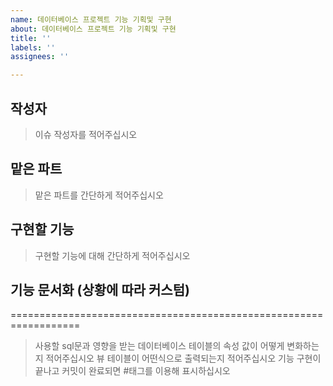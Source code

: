 ```yaml
---
name: 데이터베이스 프로젝트 기능 기획및 구현
about: 데이터베이스 프로젝트 기능 기획및 구현
title: ''
labels: ''
assignees: ''

---
```


## 작성자
>이슈 작성자를 적어주십시오

## 맡은 파트
>맡은 파트를 간단하게 적어주십시오

## 구현할 기능
>구현할 기능에 대해 간단하게 적어주십시오

## 기능 문서화 (상황에 따라 커스텀)
==================================================================
>사용할 sql문과 영향을 받는 데이터베이스 테이블의  속성 값이 어떻게 변화하는지 적어주십시오
> 뷰 테이블이 어떤식으로 출력되는지 적어주십시오
>기능 구현이 끝나고 커밋이 완료되면 #태그를 이용해 표시하십시오
